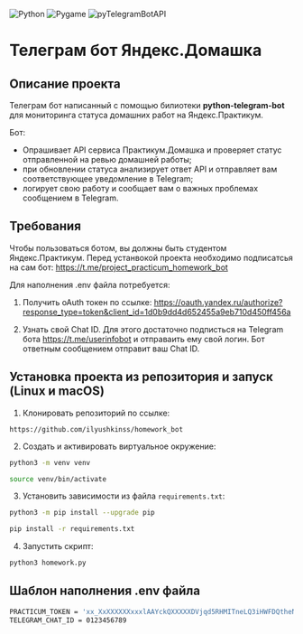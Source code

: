 ![Python](https://img.shields.io/badge/python-3670A0?style=for-the-badge&logo=python&logoColor=ffdd54) ![Pygame](https://img.shields.io/badge/pygame-%23000000.svg?style=for-the-badge&logo=pygame&logoColor=white)
![pyTelegramBotAPI](https://img.shields.io/badge/pyTelegramBotAPI-%23000000.svg?style=for-the-badge&logo=telegram&logoColor=white)

# Телеграм бот Яндекс.Домашка 

## Описание проекта

Телеграм бот написанный с помощью билиотеки **python-telegram-bot** для мониторинга статуса домашних работ на Яндекс.Практикум.

Бот: 
- Опрашивает API сервиса Практикум.Домашка и проверяет статус отправленной на ревью домашней работы;
 - при обновлении статуса анализирует ответ API и отправляет вам соответствующее уведомление в Telegram;
- логирует свою работу и сообщает вам о важных проблемах сообщением в Telegram.

## Требования

Чтобы пользоваться ботом, вы должны быть студентом Яндекс.Практикум. Перед устанвокой проекта необходимо подписатсья на сам бот: https://t.me/project_practicum_homework_bot

Для наполнения .env файла потребуется:
1. Получить oAuth токен по ссылке: https://oauth.yandex.ru/authorize?response_type=token&client_id=1d0b9dd4d652455a9eb710d450ff456a

2. Узнать свой Chat ID. Для этого достаточно подписться на Telegram бота https://t.me/userinfobot и отправаить ему свой логин. Бот ответным сообщением отправит ваш Chat ID.


## Установка проекта из репозитория и запуск (Linux и macOS)

1. Клонировать репозиторий по ссылке:

```
https://github.com/ilyushkinss/homework_bot
```

2. Cоздать и активировать виртуальное окружение:

```bash
python3 -m venv venv

source venv/bin/activate
```

3. Установить зависимости из файла ```requirements.txt```:

```bash
python3 -m pip install --upgrade pip

pip install -r requirements.txt
```

4. Запустить скрипт:

```bash
python3 homework.py
```

## Шаблон наполнения .env файла  

```sh
PRACTICUM_TOKEN = 'xx_XxXXXXXXxxxlAAYckQXXXXXDVjqd5RHMITneLQ3iHWFDQtheN_GnI2vY'
TELEGRAM_CHAT_ID = 0123456789
```
